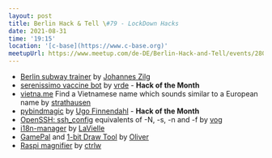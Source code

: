 ```yaml
---
layout: post
title: Berlin Hack & Tell \#79 - LockDown Hacks
date: 2021-08-31
time: '19:15'
location: '[c-base](https://www.c-base.org)'
meetupUrl: https://www.meetup.com/de-DE/Berlin-Hack-and-Tell/events/280321478/
---
```


* [Berlin subway trainer](http://jzilg.de/subway-trainer/) by [Johannes Zilg](https://github.com/jzilg)
* [serenissimo vaccine bot](https://github.com/vrde/serenissimo) by [vrde](https://github.com/vrde) - **Hack of the Month**
* [vietna.me](https://github.com/strathausen/vietname) Find a Vietnamese name which sounds similar to a European name by [strathausen](https://github.com/strathausen)
* [pybindmagic](https://git.finnendahl.de/Yugon/pybindmagic) by [Ugo Finnendahl](https://github.com/ugogon) - **Hack of the Month**
* [OpenSSH: ssh_config](https://njh.eu/openssh) equivalents of -N, -s, -n and -f by [vog](https://github.com/vog)
* [i18n-manager](https://github.com/LaVielle/i18n-manager) by [LaVielle](https://github.com/LaVielle)
* [GamePal](https://makeprojects.com/de/project/gamepal-poor-mans-mini-keyboard) and [1-bit Draw Tool](https://sp4ce.berlin/tools/simple_draw.html) by [Oliver](https://github.com/SP4CEberlin)
* [Raspi magnifier](https://github.com/ctrlw/magni) by [ctrlw](https://github.com/ctrlw)
